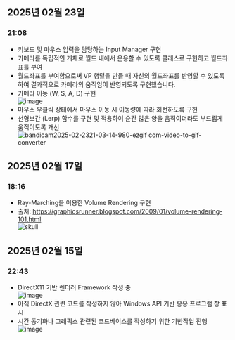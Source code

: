 ## 2025년 02월 23일</br>
### 21:08</br>
- 키보드 및 마우스 입력을 담당하는 Input Manager 구현</br>
- 카메라를 독립적인 개체로 월드 내에서 운용할 수 있도록 클래스로 구현하고 월드좌표를 부여</br>
- 월드좌표를 부여함으로써 VP 행렬을 만들 때 자신의 월드좌표를 반영할 수 있도록 하여 결과적으로 카메라의 움직임이 반영되도록 구현했습니다.</br>
- 카메라 이동 (W, S, A, D) 구현</br>
![image](https://github.com/user-attachments/assets/cc08687f-f14c-411d-86e4-6a74f69b8d3c)</br>
- 마우스 우클릭 상태에서 마우스 이동 시 이동량에 따라 회전하도록 구현</br>
- 선형보간 (Lerp) 함수를 구현 및 적용하여 순간 많은 양을 움직이더라도 부드럽게 움직이도록 개선</br>
![bandicam2025-02-2321-03-14-980-ezgif com-video-to-gif-converter](https://github.com/user-attachments/assets/a765ce94-48b8-44b3-92f9-82708a38e1db)</br>

## 2025년 02월 17일</br>
### 18:16</br>
- Ray-Marching을 이용한 Volume Rendering 구현</br>
- 출처: https://graphicsrunner.blogspot.com/2009/01/volume-rendering-101.html</br>
![skull](https://github.com/user-attachments/assets/ddae2f1c-c4e8-4d8f-b773-130e934a4c14)</br>

## 2025년 02월 15일</br>
### 22:43</br>
- DirectX11 기반 렌더러 Framework 작성 중</br>
![image](https://github.com/user-attachments/assets/9c5eb470-bae7-45f4-8b37-e111a95e43cb)</br>
- 아직 DirectX 관련 코드를 작성하지 않아 Windows API 기반 응용 프로그램 창 표시</br>
- 시간 동기화나 그래픽스 관련된 코드베이스를 작성하기 위한 기반작업 진행</br>
![image](https://github.com/user-attachments/assets/18e64812-21b3-4fd9-a084-f5bf4fec089b)</br>
